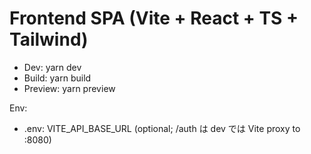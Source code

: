 # Frontend SPA (Vite + React + TS + Tailwind)

- Dev: yarn dev
- Build: yarn build
- Preview: yarn preview

Env:

- .env: VITE_API_BASE_URL (optional; /auth は dev では Vite proxy to :8080)
